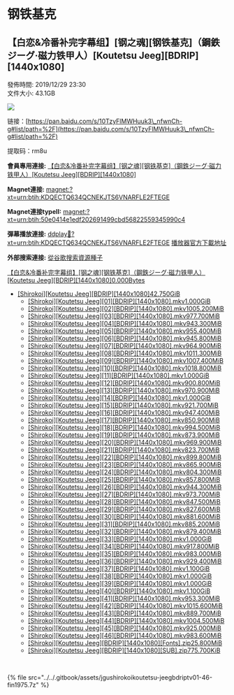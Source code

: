 # 钢铁基克

## 【白恋&冷番补完字幕组】\[钢之魂]\[钢铁基克]（鋼鉄ジーグ·磁力铁甲人）\[Koutetsu Jeeg]\[BDRIP]\[1440x1080]

發佈時間: 2019/12/29 23:30​\
文件大小: 43.1GB

![](https://s2.ax1x.com/2019/12/29/lKDtN4.jpg)

链接：[https://pan.baidu.com/s/10TzyFlMWHuuk3\_nfwnCh-g#list/path=%2F](https://pan.baidu.com/s/10TzyFlMWHuuk3\_nfwnCh-g#list/path=%2F)

提取码：rm8u

**會員專用連接:** [【白恋&冷番补完字幕组】\[钢之魂\]\[钢铁基克\]（鋼鉄ジーグ·磁力铁甲人）\[Koutetsu Jeeg\]\[BDRIP\]\[1440x1080\]](https://dl.dmhy.org/2019/12/29/50e0414e1edf202691499cbd56822559345990c4.torrent)

**Magnet連接:** [magnet:?xt=urn:btih:KDQECTQ634QCNEKJTS6VNARFLE2FTEGE](https://magnet/?xt=urn:btih:KDQECTQ634QCNEKJTS6VNARFLE2FTEGE\&dn=\&tr=http%3A%2F%2F104.238.198.186%3A8000%2Fannounce\&tr=udp%3A%2F%2F104.238.198.186%3A8000%2Fannounce\&tr=http%3A%2F%2Ftracker.openbittorrent.com%3A80%2Fannounce\&tr=udp%3A%2F%2Ftracker3.itzmx.com%3A6961%2Fannounce\&tr=http%3A%2F%2Ftracker4.itzmx.com%3A2710%2Fannounce\&tr=http%3A%2F%2Ftracker.publicbt.com%3A80%2Fannounce\&tr=http%3A%2F%2Ftracker.prq.to%2Fannounce\&tr=http%3A%2F%2Fopen.acgtracker.com%3A1096%2Fannounce\&tr=https%3A%2F%2Ft-115.rhcloud.com%2Fonly\_for\_ylbud\&tr=http%3A%2F%2Ftracker1.itzmx.com%3A8080%2Fannounce\&tr=http%3A%2F%2Ftracker2.itzmx.com%3A6961%2Fannounce\&tr=udp%3A%2F%2Ftracker1.itzmx.com%3A8080%2Fannounce\&tr=udp%3A%2F%2Ftracker2.itzmx.com%3A6961%2Fannounce\&tr=udp%3A%2F%2Ftracker3.itzmx.com%3A6961%2Fannounce\&tr=udp%3A%2F%2Ftracker4.itzmx.com%3A2710%2Fannounce\&tr=https%3A%2F%2Fshare.dmhy.org%2F\&tr=http%3A%2F%2Fopen.acgnxtracker.com%2Fannounce)

**Magnet連接typeII:** [magnet:?xt=urn:btih:50e0414e1edf202691499cbd56822559345990c4](https://magnet/?xt=urn:btih:50e0414e1edf202691499cbd56822559345990c4)

**彈幕播放連接:** [ddplay:magnet:?xt=urn:btih:KDQECTQ634QCNEKJTS6VNARFLE2FTEGE](ddplay:magnet:?xt=urn:btih:KDQECTQ634QCNEKJTS6VNARFLE2FTEGE\&dn=\&tr=http%3A%2F%2F104.238.198.186%3A8000%2Fannounce\&tr=udp%3A%2F%2F104.238.198.186%3A8000%2Fannounce\&tr=http%3A%2F%2Ftracker.openbittorrent.com%3A80%2Fannounce\&tr=udp%3A%2F%2Ftracker3.itzmx.com%3A6961%2Fannounce\&tr=http%3A%2F%2Ftracker4.itzmx.com%3A2710%2Fannounce\&tr=http%3A%2F%2Ftracker.publicbt.com%3A80%2Fannounce\&tr=http%3A%2F%2Ftracker.prq.to%2Fannounce\&tr=http%3A%2F%2Fopen.acgtracker.com%3A1096%2Fannounce\&tr=https%3A%2F%2Ft-115.rhcloud.com%2Fonly\_for\_ylbud\&tr=http%3A%2F%2Ftracker1.itzmx.com%3A8080%2Fannounce\&tr=http%3A%2F%2Ftracker2.itzmx.com%3A6961%2Fannounce\&tr=udp%3A%2F%2Ftracker1.itzmx.com%3A8080%2Fannounce\&tr=udp%3A%2F%2Ftracker2.itzmx.com%3A6961%2Fannounce\&tr=udp%3A%2F%2Ftracker3.itzmx.com%3A6961%2Fannounce\&tr=udp%3A%2F%2Ftracker4.itzmx.com%3A2710%2Fannounce\&tr=https%3A%2F%2Fshare.dmhy.org%2F\&tr=http%3A%2F%2Fopen.acgnxtracker.com%2Fannounce) [播放器官方下載地址](http://www.dandanplay.com/?from=dmhy)

**外部搜索連接:** [從谷歌搜索資源種子](https://www.google.com/search?oe=utf-8\&q=50e0414e1edf202691499cbd56822559345990c4)

[【白恋&冷番补完字幕组】\[钢之魂\]\[钢铁基克\]（鋼鉄ジーグ·磁力铁甲人）\[Koutetsu Jeeg\]\[BDRIP\]\[1440x1080\]0.000Bytes](https://share.dmhy.org/topics/view/531967\_Koutetsu\_Jeeg\_BDRIP\_1440x1080.html)

* [\[Shirokoi\]\[Koutetsu Jeeg\]\[BDRIP\]\[1440x1080\]42.750GiB](https://share.dmhy.org/topics/view/531967\_Koutetsu\_Jeeg\_BDRIP\_1440x1080.html)
  * [\[Shirokoi\]\[Koutetsu Jeeg\]\[01\]\[BDRIP\]\[1440x1080\].mkv1.000GiB](https://share.dmhy.org/topics/view/531967\_Koutetsu\_Jeeg\_BDRIP\_1440x1080.html)
  * [\[Shirokoi\]\[Koutetsu Jeeg\]\[02\]\[BDRIP\]\[1440x1080\].mkv1005.200MiB](https://share.dmhy.org/topics/view/531967\_Koutetsu\_Jeeg\_BDRIP\_1440x1080.html)
  * [\[Shirokoi\]\[Koutetsu Jeeg\]\[03\]\[BDRIP\]\[1440x1080\].mkv977.700MiB](https://share.dmhy.org/topics/view/531967\_Koutetsu\_Jeeg\_BDRIP\_1440x1080.html)
  * [\[Shirokoi\]\[Koutetsu Jeeg\]\[04\]\[BDRIP\]\[1440x1080\].mkv943.300MiB](https://share.dmhy.org/topics/view/531967\_Koutetsu\_Jeeg\_BDRIP\_1440x1080.html)
  * [\[Shirokoi\]\[Koutetsu Jeeg\]\[05\]\[BDRIP\]\[1440x1080\].mkv955.400MiB](https://share.dmhy.org/topics/view/531967\_Koutetsu\_Jeeg\_BDRIP\_1440x1080.html)
  * [\[Shirokoi\]\[Koutetsu Jeeg\]\[06\]\[BDRIP\]\[1440x1080\].mkv945.800MiB](https://share.dmhy.org/topics/view/531967\_Koutetsu\_Jeeg\_BDRIP\_1440x1080.html)
  * [\[Shirokoi\]\[Koutetsu Jeeg\]\[07\]\[BDRIP\]\[1440x1080\].mkv964.900MiB](https://share.dmhy.org/topics/view/531967\_Koutetsu\_Jeeg\_BDRIP\_1440x1080.html)
  * [\[Shirokoi\]\[Koutetsu Jeeg\]\[08\]\[BDRIP\]\[1440x1080\].mkv1011.300MiB](https://share.dmhy.org/topics/view/531967\_Koutetsu\_Jeeg\_BDRIP\_1440x1080.html)
  * [\[Shirokoi\]\[Koutetsu Jeeg\]\[09\]\[BDRIP\]\[1440x1080\].mkv1007.400MiB](https://share.dmhy.org/topics/view/531967\_Koutetsu\_Jeeg\_BDRIP\_1440x1080.html)
  * [\[Shirokoi\]\[Koutetsu Jeeg\]\[10\]\[BDRIP\]\[1440x1080\].mkv1018.800MiB](https://share.dmhy.org/topics/view/531967\_Koutetsu\_Jeeg\_BDRIP\_1440x1080.html)
  * [\[Shirokoi\]\[Koutetsu Jeeg\]\[11\]\[BDRIP\]\[1440x1080\].mkv1.000GiB](https://share.dmhy.org/topics/view/531967\_Koutetsu\_Jeeg\_BDRIP\_1440x1080.html)
  * [\[Shirokoi\]\[Koutetsu Jeeg\]\[12\]\[BDRIP\]\[1440x1080\].mkv900.800MiB](https://share.dmhy.org/topics/view/531967\_Koutetsu\_Jeeg\_BDRIP\_1440x1080.html)
  * [\[Shirokoi\]\[Koutetsu Jeeg\]\[13\]\[BDRIP\]\[1440x1080\].mkv970.900MiB](https://share.dmhy.org/topics/view/531967\_Koutetsu\_Jeeg\_BDRIP\_1440x1080.html)
  * [\[Shirokoi\]\[Koutetsu Jeeg\]\[14\]\[BDRIP\]\[1440x1080\].mkv1.000GiB](https://share.dmhy.org/topics/view/531967\_Koutetsu\_Jeeg\_BDRIP\_1440x1080.html)
  * [\[Shirokoi\]\[Koutetsu Jeeg\]\[15\]\[BDRIP\]\[1440x1080\].mkv921.700MiB](https://share.dmhy.org/topics/view/531967\_Koutetsu\_Jeeg\_BDRIP\_1440x1080.html)
  * [\[Shirokoi\]\[Koutetsu Jeeg\]\[16\]\[BDRIP\]\[1440x1080\].mkv947.400MiB](https://share.dmhy.org/topics/view/531967\_Koutetsu\_Jeeg\_BDRIP\_1440x1080.html)
  * [\[Shirokoi\]\[Koutetsu Jeeg\]\[17\]\[BDRIP\]\[1440x1080\].mkv850.900MiB](https://share.dmhy.org/topics/view/531967\_Koutetsu\_Jeeg\_BDRIP\_1440x1080.html)
  * [\[Shirokoi\]\[Koutetsu Jeeg\]\[18\]\[BDRIP\]\[1440x1080\].mkv994.500MiB](https://share.dmhy.org/topics/view/531967\_Koutetsu\_Jeeg\_BDRIP\_1440x1080.html)
  * [\[Shirokoi\]\[Koutetsu Jeeg\]\[19\]\[BDRIP\]\[1440x1080\].mkv873.900MiB](https://share.dmhy.org/topics/view/531967\_Koutetsu\_Jeeg\_BDRIP\_1440x1080.html)
  * [\[Shirokoi\]\[Koutetsu Jeeg\]\[20\]\[BDRIP\]\[1440x1080\].mkv969.900MiB](https://share.dmhy.org/topics/view/531967\_Koutetsu\_Jeeg\_BDRIP\_1440x1080.html)
  * [\[Shirokoi\]\[Koutetsu Jeeg\]\[21\]\[BDRIP\]\[1440x1080\].mkv823.700MiB](https://share.dmhy.org/topics/view/531967\_Koutetsu\_Jeeg\_BDRIP\_1440x1080.html)
  * [\[Shirokoi\]\[Koutetsu Jeeg\]\[22\]\[BDRIP\]\[1440x1080\].mkv899.800MiB](https://share.dmhy.org/topics/view/531967\_Koutetsu\_Jeeg\_BDRIP\_1440x1080.html)
  * [\[Shirokoi\]\[Koutetsu Jeeg\]\[23\]\[BDRIP\]\[1440x1080\].mkv865.900MiB](https://share.dmhy.org/topics/view/531967\_Koutetsu\_Jeeg\_BDRIP\_1440x1080.html)
  * [\[Shirokoi\]\[Koutetsu Jeeg\]\[24\]\[BDRIP\]\[1440x1080\].mkv804.300MiB](https://share.dmhy.org/topics/view/531967\_Koutetsu\_Jeeg\_BDRIP\_1440x1080.html)
  * [\[Shirokoi\]\[Koutetsu Jeeg\]\[25\]\[BDRIP\]\[1440x1080\].mkv857.800MiB](https://share.dmhy.org/topics/view/531967\_Koutetsu\_Jeeg\_BDRIP\_1440x1080.html)
  * [\[Shirokoi\]\[Koutetsu Jeeg\]\[26\]\[BDRIP\]\[1440x1080\].mkv944.300MiB](https://share.dmhy.org/topics/view/531967\_Koutetsu\_Jeeg\_BDRIP\_1440x1080.html)
  * [\[Shirokoi\]\[Koutetsu Jeeg\]\[27\]\[BDRIP\]\[1440x1080\].mkv973.700MiB](https://share.dmhy.org/topics/view/531967\_Koutetsu\_Jeeg\_BDRIP\_1440x1080.html)
  * [\[Shirokoi\]\[Koutetsu Jeeg\]\[28\]\[BDRIP\]\[1440x1080\].mkv847.500MiB](https://share.dmhy.org/topics/view/531967\_Koutetsu\_Jeeg\_BDRIP\_1440x1080.html)
  * [\[Shirokoi\]\[Koutetsu Jeeg\]\[29\]\[BDRIP\]\[1440x1080\].mkv827.600MiB](https://share.dmhy.org/topics/view/531967\_Koutetsu\_Jeeg\_BDRIP\_1440x1080.html)
  * [\[Shirokoi\]\[Koutetsu Jeeg\]\[30\]\[BDRIP\]\[1440x1080\].mkv881.600MiB](https://share.dmhy.org/topics/view/531967\_Koutetsu\_Jeeg\_BDRIP\_1440x1080.html)
  * [\[Shirokoi\]\[Koutetsu Jeeg\]\[31\]\[BDRIP\]\[1440x1080\].mkv885.200MiB](https://share.dmhy.org/topics/view/531967\_Koutetsu\_Jeeg\_BDRIP\_1440x1080.html)
  * [\[Shirokoi\]\[Koutetsu Jeeg\]\[32\]\[BDRIP\]\[1440x1080\].mkv879.400MiB](https://share.dmhy.org/topics/view/531967\_Koutetsu\_Jeeg\_BDRIP\_1440x1080.html)
  * [\[Shirokoi\]\[Koutetsu Jeeg\]\[33\]\[BDRIP\]\[1440x1080\].mkv1.000GiB](https://share.dmhy.org/topics/view/531967\_Koutetsu\_Jeeg\_BDRIP\_1440x1080.html)
  * [\[Shirokoi\]\[Koutetsu Jeeg\]\[34\]\[BDRIP\]\[1440x1080\].mkv917.800MiB](https://share.dmhy.org/topics/view/531967\_Koutetsu\_Jeeg\_BDRIP\_1440x1080.html)
  * [\[Shirokoi\]\[Koutetsu Jeeg\]\[35\]\[BDRIP\]\[1440x1080\].mkv983.000MiB](https://share.dmhy.org/topics/view/531967\_Koutetsu\_Jeeg\_BDRIP\_1440x1080.html)
  * [\[Shirokoi\]\[Koutetsu Jeeg\]\[36\]\[BDRIP\]\[1440x1080\].mkv929.400MiB](https://share.dmhy.org/topics/view/531967\_Koutetsu\_Jeeg\_BDRIP\_1440x1080.html)
  * [\[Shirokoi\]\[Koutetsu Jeeg\]\[37\]\[BDRIP\]\[1440x1080\].mkv1.100GiB](https://share.dmhy.org/topics/view/531967\_Koutetsu\_Jeeg\_BDRIP\_1440x1080.html)
  * [\[Shirokoi\]\[Koutetsu Jeeg\]\[38\]\[BDRIP\]\[1440x1080\].mkv1.000GiB](https://share.dmhy.org/topics/view/531967\_Koutetsu\_Jeeg\_BDRIP\_1440x1080.html)
  * [\[Shirokoi\]\[Koutetsu Jeeg\]\[39\]\[BDRIP\]\[1440x1080\].mkv1.000GiB](https://share.dmhy.org/topics/view/531967\_Koutetsu\_Jeeg\_BDRIP\_1440x1080.html)
  * [\[Shirokoi\]\[Koutetsu Jeeg\]\[40\]\[BDRIP\]\[1440x1080\].mkv1.100GiB](https://share.dmhy.org/topics/view/531967\_Koutetsu\_Jeeg\_BDRIP\_1440x1080.html)
  * [\[Shirokoi\]\[Koutetsu Jeeg\]\[41\]\[BDRIP\]\[1440x1080\].mkv953.300MiB](https://share.dmhy.org/topics/view/531967\_Koutetsu\_Jeeg\_BDRIP\_1440x1080.html)
  * [\[Shirokoi\]\[Koutetsu Jeeg\]\[42\]\[BDRIP\]\[1440x1080\].mkv1015.600MiB](https://share.dmhy.org/topics/view/531967\_Koutetsu\_Jeeg\_BDRIP\_1440x1080.html)
  * [\[Shirokoi\]\[Koutetsu Jeeg\]\[43\]\[BDRIP\]\[1440x1080\].mkv889.700MiB](https://share.dmhy.org/topics/view/531967\_Koutetsu\_Jeeg\_BDRIP\_1440x1080.html)
  * [\[Shirokoi\]\[Koutetsu Jeeg\]\[44\]\[BDRIP\]\[1440x1080\].mkv1004.500MiB](https://share.dmhy.org/topics/view/531967\_Koutetsu\_Jeeg\_BDRIP\_1440x1080.html)
  * [\[Shirokoi\]\[Koutetsu Jeeg\]\[45\]\[BDRIP\]\[1440x1080\].mkv925.000MiB](https://share.dmhy.org/topics/view/531967\_Koutetsu\_Jeeg\_BDRIP\_1440x1080.html)
  * [\[Shirokoi\]\[Koutetsu Jeeg\]\[46\]\[BDRIP\]\[1440x1080\].mkv983.600MiB](https://share.dmhy.org/topics/view/531967\_Koutetsu\_Jeeg\_BDRIP\_1440x1080.html)
  * [\[Shirokoi\]\[Koutetsu Jeeg\]\[BDRIP\]\[1440x1080\]\[Fonts\].zip25.800MiB](https://share.dmhy.org/topics/view/531967\_Koutetsu\_Jeeg\_BDRIP\_1440x1080.html)
  * [\[Shirokoi\]\[Koutetsu Jeeg\]\[BDRIP\]\[1440x1080\]\[SUB\].zip775.700KiB](https://share.dmhy.org/topics/view/531967\_Koutetsu\_Jeeg\_BDRIP\_1440x1080.html)

​​​

{% file src="../../.gitbook/assets/jgushirokoikoutetsu-jeegbdriptv01-46-fin1975.7z" %}
